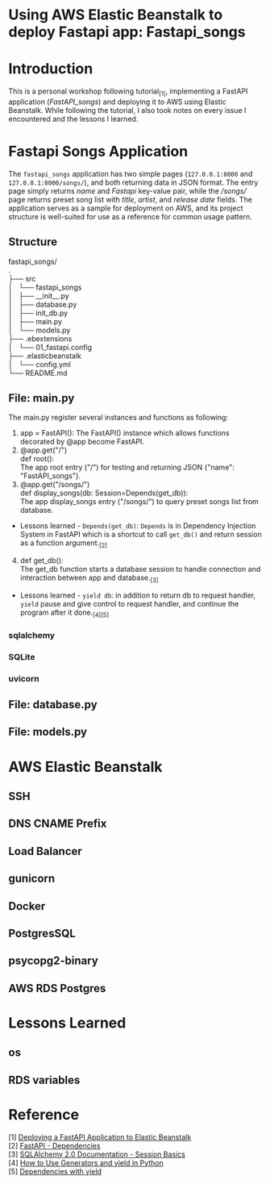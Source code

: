 # Using AWS Elastic Beanstalk to deploy Fastapi app: Fastapi_songs
# Introduction
This is a personal workshop following tutorial<sub>[1]</sub>, implementing a FastAPI application (_FastAPI_songs_) and deploying it to AWS using Elastic Beanstalk. While following the tutorial, I also took notes on every issue I encountered and the lessons I learned. <br >

# Fastapi Songs Application
The `fastapi_songs` application has two simple pages (`127.0.0.1:8000` and `127.0.0.1:8000/songs/`), and both returning data in JSON format. The entry page simply returns _name_ and _Fastapi_ key-value pair, while the _/songs/_ page returns preset song list with _title_, _artist_, and _release_ _date_ fields. The application serves as a sample for deployment on AWS, and its project structure is well-suited for use as a reference for common usage pattern.<br >
## Structure
fastapi_songs/<br >
.<br >
├── src<br >
│   └── fastapi_songs<br >
│       ├── \_\_init\_\_.py<br >
│       ├── database.py<br >
│       ├── init_db.py<br >
│       ├── main.py<br >
│       └── models.py<br >
├── .ebextensions<br >
│   └── 01_fastapi.config<br >
├── .elasticbeanstalk<br >
│   └── config.yml<br >
└── README.md<br >
## File: main.py
The main.py register several instances and functions as following:<br >
1. app = FastAPI(): The FastAPI() instance which allows functions decorated by @app become FastAPI.<br >
2. @app.get("/") <br >
   def root():<br >
  The app root entry ("/") for testing and returning JSON {"name": "FastAPI_songs"}.<br >
3. @app.get("/songs/") <br >
  def display_songs(db: Session=Depends(get_db)): <br >
  The app display_songs entry ("/songs/") to query preset songs list from database.<br >
  - Lessons learned - `Depends(get_db)`: `Depends` is in Dependency Injection System in FastAPI which is a shortcut to call `get_db()` and return session as a function argument.<sub>[2]</sub><br >
4. def get_db(): <br >
  The get_db function starts a database session to handle connection and interaction between app and database.<sub>[3]</sub><br >
  - Lessons learned - `yield db`: in addition to return db to request handler, `yield` pause and give control to request handler, and continue the program after it done.<sub>[4][5]</sub><br >
   
### sqlalchemy
### SQLite
### uvicorn
## File: database.py
## File: models.py
# AWS Elastic Beanstalk
## SSH
## DNS CNAME Prefix
## Load Balancer
## gunicorn
## Docker
## PostgresSQL
## psycopg2-binary
## AWS RDS Postgres
# Lessons Learned
## os
## RDS variables

# Reference
[1] [Deploying a FastAPI Application to Elastic Beanstalk](https://testdriven.io/blog/fastapi-elastic-beanstalk/#environment-variables)<br >
[2] [FastAPI - Dependencies](https://fastapi.tiangolo.com/tutorial/dependencies/)<br >
[3] [SQLAlchemy 2.0 Documentation - Session Basics](https://docs.sqlalchemy.org/en/20/orm/session_basics.html)<br >
[4] [How to Use Generators and yield in Python](https://realpython.com/introduction-to-python-generators/#understanding-the-python-yield-statement)<br >
[5] [Dependencies with yield](https://fastapi.tiangolo.com/tutorial/dependencies/dependencies-with-yield/)<br >
